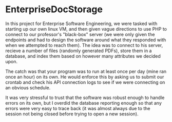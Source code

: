 # EnterpriseDocStorage

   In this project for Enterprise Software Engineering, we were tasked with starting
up our own linux VM, and then given vague directions to use PHP to connect to our
professor's "black-box" server (we were only given the endpoints and had to design 
the software around what they responded with when we attempted to reach them). The 
idea was to connect to his server, recieve a number of files (randomly generated PDFs),
store them in a database, and index them based on however many attributes we decided upon.

   The catch was that your program was to run at least once per day (mine ran once an hour)
on its own. He would enforce this by asking us to submit our crontab and check his API 
connection logs to see if we were connecting on an obvious schedule.

   It was very stressful to trust that the software was robust enough to handle errors on its
own, but I overdid the database reporting enough so that any errors were very easy to trace
back (it was almost always due to the session not being closed before trying to open a new session).
